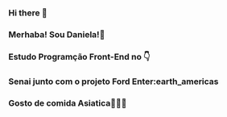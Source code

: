 ### Hi there 👋
### Merhaba! Sou Daniela!:space_invader:

### Estudo Programção Front-End no :point_down:

### Senai junto com o projeto Ford Enter:earth_americas

### Gosto de comida Asiatica:rice_ball::sushi::fish_cake:
<!--
**dani1393/dani1393** is a ✨ _special_ ✨ repository because its `README.md` (this file) appears on your GitHub profile.

Here are some ideas to get you started:

- 🔭 I’m currently working on ...
- 🌱 I’m currently learning ...
- 👯 I’m looking to collaborate on ...
- 🤔 I’m looking for help with ...
- 💬 Ask me about ...
- 📫 How to reach me: ...
- 😄 Pronouns: ...
- ⚡ Fun fact: ...
-->

